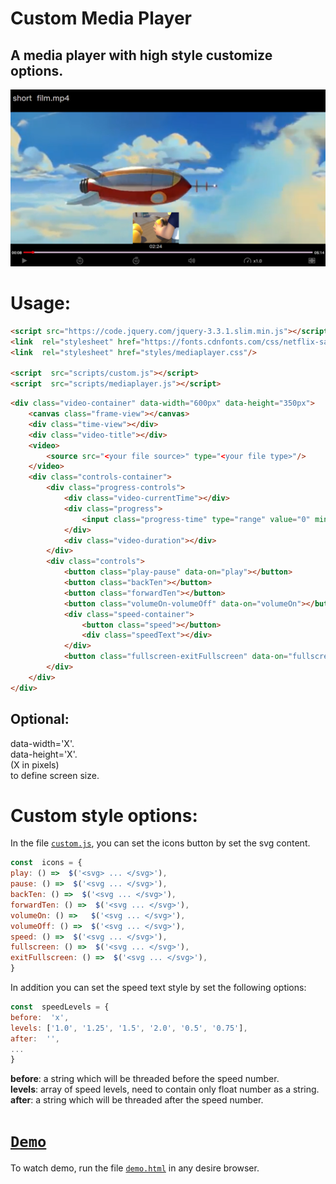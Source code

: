 
# Custom Media Player

## A media player with high style customize options.

<img src="readme files/MediaPlayer.png" />

# Usage:

```HTML
<script src="https://code.jquery.com/jquery-3.3.1.slim.min.js"></script>
<link  rel="stylesheet" href="https://fonts.cdnfonts.com/css/netflix-sans" type="text/css"/>
<link  rel="stylesheet" href="styles/mediaplayer.css"/>

<script  src="scripts/custom.js"></script>
<script  src="scripts/mediaplayer.js"></script>
```

```HTML
<div class="video-container" data-width="600px" data-height="350px">
	<canvas class="frame-view"></canvas>
	<div class="time-view"></div>
	<div class="video-title"></div>
	<video>
		<source src="<your file source>" type="<your file type>"/>
	</video>
	<div class="controls-container">
		<div class="progress-controls">
			<div class="video-currentTime"></div>
			<div class="progress">
				<input class="progress-time" type="range" value="0" min="0" max="100" step="0.01"/>
			</div>
			<div class="video-duration"></div>
		</div>
		<div class="controls">
			<button class="play-pause" data-on="play"></button>
			<button class="backTen"></button>
			<button class="forwardTen"></button>
			<button class="volumeOn-volumeOff" data-on="volumeOn"></button>
			<div class="speed-container">
				<button class="speed"></button>
				<div class="speedText"></div>
			</div>
			<button class="fullscreen-exitFullscreen" data-on="fullscreen"></button>
		</div>
	</div>
</div>
```

## Optional:
data-width='X'.
<br>
data-height='X'.
<br>
(X in pixels)
<br>
to define screen size.

# Custom style options:
In the file [`custom.js`](scripts/custom.js), you can set the icons button by set the svg content.
```javascript
const  icons = {
play: () =>  $('<svg> ... </svg>'),
pause: () =>  $('<svg ... </svg>'),
backTen: () =>  $('<svg ... </svg>'),
forwardTen: () =>  $('<svg ... </svg>'),
volumeOn: () =>   $('<svg ... </svg>'),
volumeOff: () =>  $('<svg ... </svg>'),
speed: () =>  $('<svg ... </svg>'),
fullscreen: () =>  $('<svg ... </svg>'),
exitFullscreen: () =>  $('<svg ... </svg>'),
}
```
In addition you can set the speed text style by set the following options:
```javascript
const  speedLevels = {
before:  'x', 
levels: ['1.0', '1.25', '1.5', '2.0', '0.5', '0.75'],
after:  '',
...
}
```
**before**: a string which will be threaded before the speed number.
<br>
**levels**: array of speed levels, need to contain only float number as a string.
<br>
**after**: a string which will be threaded after the speed number.
# [`Demo`](demo.html)
To watch demo, run the file [`demo.html`](demo.html) in any desire browser.
